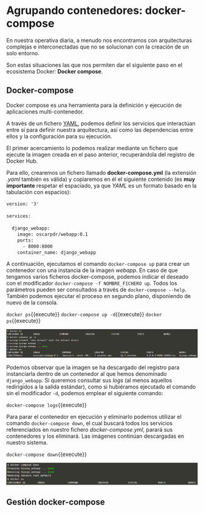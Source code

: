 
# Agrupando contenedores: docker-compose

En nuestra operativa diaria, a menudo nos encontramos con arquitecturas complejas e interconectadas que no se solucionan con la creación de un solo entorno.

Son estas situaciones las que nos permiten dar el siguiente paso en el ecosistema Docker: **Docker compose**.


## Docker-compose

Docker compose es una herramienta para la definición y ejecución de aplicaciones multi-contenedor.

A través de un fichero [YAML](https://yaml.org/), podemos definir los servicios que interactúan entre sí para definir nuestra arquitectura, así como las dependencias entre ellos y la configuración para su ejecución.

El primer acercamiento lo podemos realizar mediante un fichero que ejecute la imagen creada en el paso anterior, recuperándola del registro de Docker Hub.

Para ello, crearemos un fichero llamado **docker-compose.yml** (la extensión *.yaml* también es válida) y copiaremos en él el siguiente contenido (es **muy importante** respetar el espaciado, ya que *YAML* es un formato basado en la tabulación con espacios):

```
version: '3'

services:

  django_webapp:
    image: oscarpdr/webapp:0.1
    ports:
      - 8000:8000
    container_name: django_webapp
```

A continuación, ejecutamos el comando `docker-compose up` para crear un contenedor con una instancia de la imagen *webapp*. En caso de que tengamos varios ficheros docker-compose, podemos indicar el deseado con el modificador `docker-compose -f NOMBRE_FICHERO up`. Todos los parámetros pueden ser consultados a través de `docker-compose --help`. También podemos ejecutar el proceso en segundo plano, disponiendo de nuevo de la consola.

`docker ps`{{execute}}
`docker-compose up -d`{{execute}}
`docker ps`{{execute}}

![docker-compose up](./assets/docker-compose_up.png)

Podemos observar que la imagen se ha descargado del registro para instanciarla dentro de un contenedor al que hemos denominado `django_webapp`. Si queremos consultar sus *logs* (al menos aquellos redirigidos a la salida estándar), como si hubiéramos ejecutado el comando sin el modificador `-d`, podemos emplear el siguiente comando:

`docker-compose logs`{{execute}}

Para parar el contenedor en ejecución y eliminarlo podemos utilizar el comando `docker-compose down`, el cual buscará todos los servicios referenciados en nuestro fichero *docker-compose.yml*, parará sus contenedores y los eliminará. Las imágenes continúan descargadas en nuestro sistema.

`docker-compose down`{{execute}}

![docker-compose down](./assets/docker-compose_down.png)


## Gestión docker-compose
